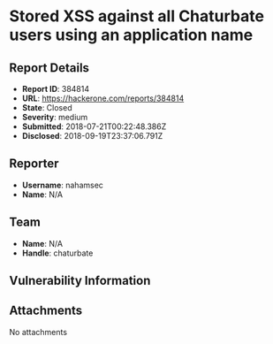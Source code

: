 # Stored XSS against all Chaturbate users using an application name

## Report Details
- **Report ID**: 384814
- **URL**: https://hackerone.com/reports/384814
- **State**: Closed
- **Severity**: medium
- **Submitted**: 2018-07-21T00:22:48.386Z
- **Disclosed**: 2018-09-19T23:37:06.791Z

## Reporter
- **Username**: nahamsec
- **Name**: N/A

## Team
- **Name**: N/A
- **Handle**: chaturbate

## Vulnerability Information


## Attachments
No attachments
